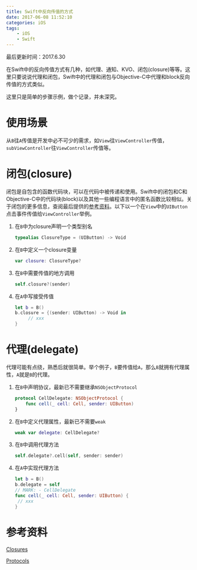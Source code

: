 ```yaml
---
title: Swift中反向传值的方式
date: 2017-06-08 11:52:10
categories: iOS
tags:
	- iOS
	- Swift
---
```


最后更新时间：2017.6.30

在Swift中的反向传值方式有几种，如代理、通知、KVO、闭包(closure)等等。这里只要说说代理和闭包，Swift中的代理和闭包与Objective-C中代理和block反向传值的方式类似。

这里只是简单的步骤示例，做个记录，并未深究。

# 使用场景

从`B`往`A`传值是开发中必不可少的需求，如`View`往`ViewController`传值，`subViewController`往`ViewController`传值等。

<!-- more -->

# 闭包(closure)

闭包是自包含的函数代码块，可以在代码中被传递和使用。Swift中的闭包和C和Objective-C中的代码块(block)以及其他一些编程语言中的匿名函数比较相似。关于闭包的更多信息，查阅最后提供的[参考资料](#参考资料)。以下以一个在`View`中的`UIButton`点击事件传值给`ViewController`举例。

1. 在`B`中为closure声明一个类型别名

   ```swift
   typealias ClosureType = (UIButton) -> Void
   ```

2. 在`B`中定义一个closure变量

   ```swift
   var closure: ClosureType?
   ```

3. 在`B`中需要传值的地方调用

   ```swift
   self.closure?(sender)
   ```

4. 在`A`中写接受传值

   ```swift
   let b = B()
   b.closure = {(sender: UIButton) -> Void in
     	// xxx
   }
   ```

# 代理(delegate)

代理可能有点绕，熟悉后就很简单。举个例子，`B`要传值给`A`，那么`B`就拥有代理属性，`A`就是`B`的代理。

1. 在`B`中声明协议，最新已不需要继承`NSObjectProtocol`

   ```swift
   protocol CellDelegate: NSObjectProtocol {
       func cell(_ cell: Cell, sender: UIButton)
   }
   ```

2. 在`B`中定义代理属性，最新已不需要`weak`

   ```swift
   weak var delegate: CellDelegate?
   ```

3. 在`B`中调用代理方法

   ```swift
   self.delegate?.cell(self, sender: sender)
   ```

4. 在`A`中实现代理方法

   ```swift
   let b = B()
   b.delegate = self
   // MARK: - CellDelegate
   func cell(_ cell: Cell, sender: UIButton) {
   	// xxx
   }
   ```

# 参考资料

[Closures](https://developer.apple.com/library/content/documentation/Swift/Conceptual/Swift_Programming_Language/Closures.html#//apple_ref/doc/uid/TP40014097-CH11-ID94)

[Protocols](https://developer.apple.com/library/content/documentation/Swift/Conceptual/Swift_Programming_Language/Protocols.html#//apple_ref/doc/uid/TP40014097-CH25-ID267)